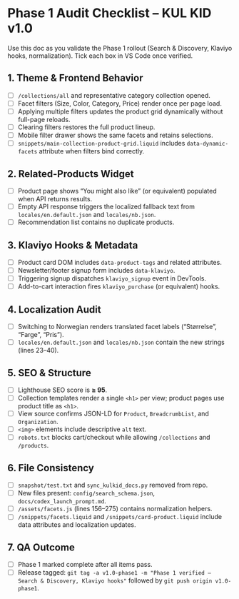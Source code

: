# Phase 1 Audit Checklist – KUL KID v1.0

Use this doc as you validate the Phase 1 rollout (Search & Discovery, Klaviyo hooks, normalization). Tick each box in VS Code once verified.

## 1. Theme & Frontend Behavior
- [ ] `/collections/all` and representative category collection opened.
- [ ] Facet filters (Size, Color, Category, Price) render once per page load.
- [ ] Applying multiple filters updates the product grid dynamically without full-page reloads.
- [ ] Clearing filters restores the full product lineup.
- [ ] Mobile filter drawer shows the same facets and retains selections.
- [ ] `snippets/main-collection-product-grid.liquid` includes `data-dynamic-facets` attribute when filters bind correctly.

## 2. Related-Products Widget
- [ ] Product page shows “You might also like” (or equivalent) populated when API returns results.
- [ ] Empty API response triggers the localized fallback text from `locales/en.default.json` and `locales/nb.json`.
- [ ] Recommendation list contains no duplicate products.

## 3. Klaviyo Hooks & Metadata
- [ ] Product card DOM includes `data-product-tags` and related attributes.
- [ ] Newsletter/footer signup form includes `data-klaviyo`.
- [ ] Triggering signup dispatches `klaviyo_signup` event in DevTools.
- [ ] Add-to-cart interaction fires `klaviyo_purchase` (or equivalent) hooks.

## 4. Localization Audit
- [ ] Switching to Norwegian renders translated facet labels (“Størrelse”, “Farge”, “Pris”).
- [ ] `locales/en.default.json` and `locales/nb.json` contain the new strings (lines 23–40).

## 5. SEO & Structure
- [ ] Lighthouse SEO score is **≥ 95**.
- [ ] Collection templates render a single `<h1>` per view; product pages use product title as `<h1>`.
- [ ] View source confirms JSON-LD for `Product`, `BreadcrumbList`, and `Organization`.
- [ ] `<img>` elements include descriptive `alt` text.
- [ ] `robots.txt` blocks cart/checkout while allowing `/collections` and `/products`.

## 6. File Consistency
- [ ] `snapshot/test.txt` and `sync_kulkid_docs.py` removed from repo.
- [ ] New files present: `config/search_schema.json`, `docs/codex_launch_prompt.md`.
- [ ] `/assets/facets.js` (lines 156–275) contains normalization helpers.
- [ ] `/snippets/facets.liquid` and `/snippets/card-product.liquid` include data attributes and localization updates.

## 7. QA Outcome
- [ ] Phase 1 marked complete after all items pass.
- [ ] Release tagged: `git tag -a v1.0-phase1 -m "Phase 1 verified – Search & Discovery, Klaviyo hooks"` followed by `git push origin v1.0-phase1`.
